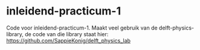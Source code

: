 # inleidend-practicum-1
Code voor inleidend-practicum-1.
Maakt veel gebruik van de delft-physics-library, de code van die library staat hier: https://github.com/SappieKonig/delft_physics_lab
